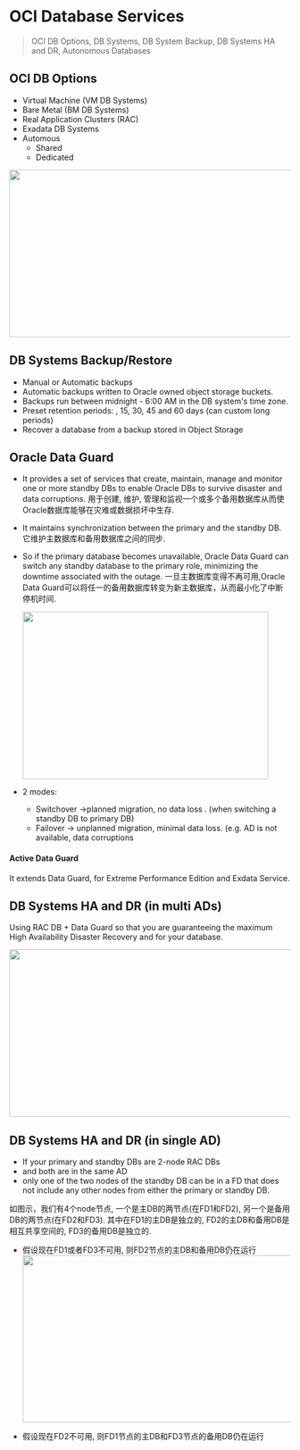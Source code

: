 # OCI Database Services

> OCI DB Options, DB Systems, DB System Backup, DB Systems HA and DR, Autonomous Databases

## OCI DB Options

- Virtual Machine (VM DB Systems)
- Bare Metal (BM DB Systems)
- Real Application Clusters (RAC)
- Exadata DB Systems
- Automous
	- Shared
	- Dedicated

<img src="https://imgur.com/vdjmQoO.png" width="730" height="300">

## DB Systems Backup/Restore

- Manual or Automatic backups
- Automatic backups written to Oracle owned object storage buckets.
- Backups run between midnight - 6:00 AM in the DB system's time zone.
- Preset retention periods: , 15, 30, 45 and 60 days (can custom long periods)
- Recover a database from a backup stored in Object Storage

## Oracle Data Guard

- It provides a set of services that create, maintain, manage and monitor one or more standby DBs to enable Oracle DBs to survive disaster and data corruptions.
用于创建, 维护, 管理和监视一个或多个备用数据库从而使Oracle数据库能够在灾难或数据损坏中生存.

- It maintains synchronization between the primary and the standby DB.
它维护主数据库和备用数据库之间的同步.

- So if the primary database becomes unavailable, Oracle Data Guard can switch any standby database to the primary role, minimizing the downtime associated with the outage.
一旦主数据库变得不再可用,Oracle Data Guard可以将任一的备用数据库转变为新主数据库，从而最小化了中断停机时间.
 
  <img src="https://imgur.com/QVAtoqA.png" width="440" height="300">

- 2 modes:
	- Switchover ->planned migration, no data loss	. (when switching a standby DB to primary DB)
	- Failover -> unplanned migration, minimal data loss. (e.g. AD is not available, data corruptions 



#### Active Data Guard
It extends Data Guard, for Extreme Performance Edition and Exdata Service.

## DB Systems HA and DR (in multi ADs)

Using RAC DB + Data Guard so that you are guaranteeing the maximum High Availability Disaster Recovery  and for your database.

<img src="https://imgur.com/DkB0ell.png" width="700" height="300">

## DB Systems HA and DR (in single AD)
- If your primary and standby DBs are 2-node RAC DBs
- and both are in the same AD
- only one of the two nodes of the standby DB can be in a FD that does not include any other nodes from either the primary or standby DB.

如图示，我们有4个node节点, 一个是主DB的两节点(在FD1和FD2), 另一个是备用DB的两节点(在FD2和FD3). 
其中在FD1的主DB是独立的, FD2的主DB和备用DB是相互共享空间的, FD3的备用DB是独立的.
- 假设现在FD1或者FD3不可用, 则FD2节点的主DB和备用DB仍在运行
   <img src="https://imgur.com/DkB0ell.png" width="700" height="300">

-  假设现在FD2不可用, 则FD1节点的主DB和FD3节点的备用DB仍在运行








<!--stackedit_data:
eyJoaXN0b3J5IjpbNzEyMzczNjE0LDExNTUxOTMwMzksMTc3OD
UzNDU4NSwxODAxMjc4ODMwXX0=
-->